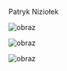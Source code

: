 Patryk Niziołek


![obraz](https://user-images.githubusercontent.com/65347753/111768731-99bb3c00-88a8-11eb-8946-d4ce09f1b86c.png)

![obraz](https://user-images.githubusercontent.com/65347753/111768829-b5264700-88a8-11eb-9c83-151a242ff75d.png)

![obraz](https://user-images.githubusercontent.com/65347753/111768970-ea329980-88a8-11eb-8cdc-a291789c0a98.png)
